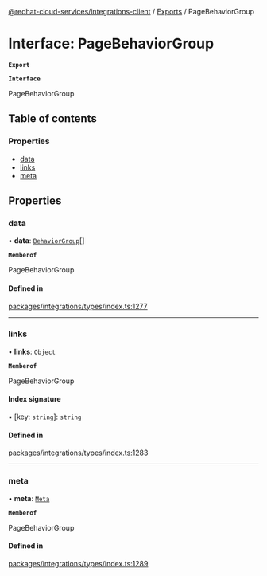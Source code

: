 [@redhat-cloud-services/integrations-client](../README.md) / [Exports](../modules.md) / PageBehaviorGroup

# Interface: PageBehaviorGroup

**`Export`**

**`Interface`**

PageBehaviorGroup

## Table of contents

### Properties

- [data](PageBehaviorGroup.md#data)
- [links](PageBehaviorGroup.md#links)
- [meta](PageBehaviorGroup.md#meta)

## Properties

### data

• **data**: [`BehaviorGroup`](BehaviorGroup.md)[]

**`Memberof`**

PageBehaviorGroup

#### Defined in

[packages/integrations/types/index.ts:1277](https://github.com/RedHatInsights/javascript-clients/blob/master/packages/integrations/types/index.ts#L1277)

___

### links

• **links**: `Object`

**`Memberof`**

PageBehaviorGroup

#### Index signature

▪ [key: `string`]: `string`

#### Defined in

[packages/integrations/types/index.ts:1283](https://github.com/RedHatInsights/javascript-clients/blob/master/packages/integrations/types/index.ts#L1283)

___

### meta

• **meta**: [`Meta`](Meta.md)

**`Memberof`**

PageBehaviorGroup

#### Defined in

[packages/integrations/types/index.ts:1289](https://github.com/RedHatInsights/javascript-clients/blob/master/packages/integrations/types/index.ts#L1289)
